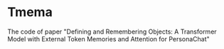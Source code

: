 # Tmema
The code of paper "Defining and Remembering Objects: A Transformer Model with External Token Memories and Attention for PersonaChat"
